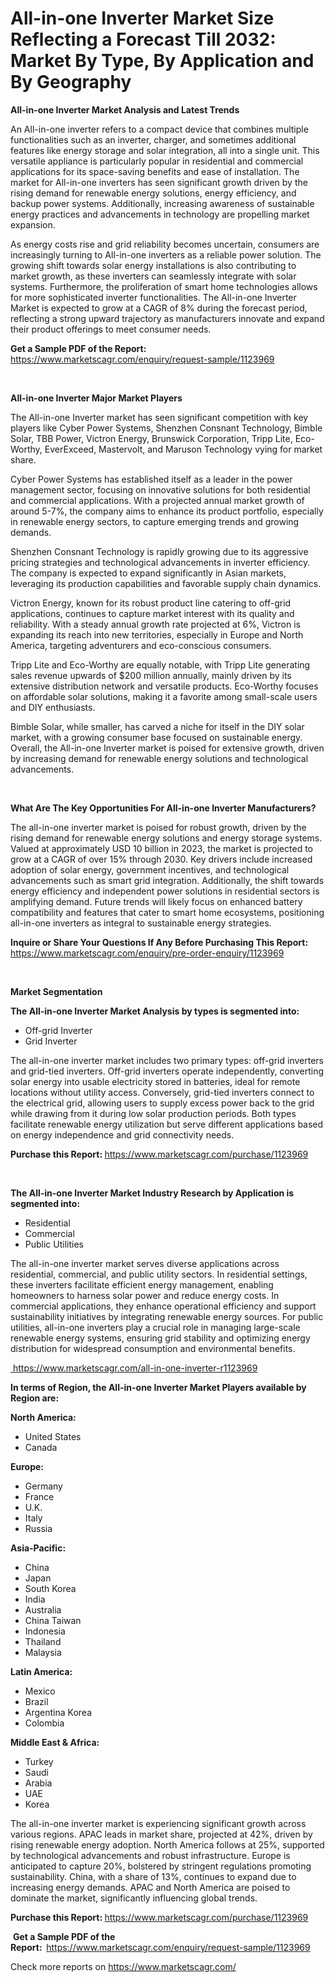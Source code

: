 <p><h1>All-in-one Inverter Market Size Reflecting a Forecast Till 2032: Market By Type, By Application and By Geography</h1></p><p><strong>All-in-one Inverter Market Analysis and Latest Trends</strong></p>
<p><p>An All-in-one inverter refers to a compact device that combines multiple functionalities such as an inverter, charger, and sometimes additional features like energy storage and solar integration, all into a single unit. This versatile appliance is particularly popular in residential and commercial applications for its space-saving benefits and ease of installation. The market for All-in-one inverters has seen significant growth driven by the rising demand for renewable energy solutions, energy efficiency, and backup power systems. Additionally, increasing awareness of sustainable energy practices and advancements in technology are propelling market expansion.</p><p>As energy costs rise and grid reliability becomes uncertain, consumers are increasingly turning to All-in-one inverters as a reliable power solution. The growing shift towards solar energy installations is also contributing to market growth, as these inverters can seamlessly integrate with solar systems. Furthermore, the proliferation of smart home technologies allows for more sophisticated inverter functionalities. The All-in-one Inverter Market is expected to grow at a CAGR of 8% during the forecast period, reflecting a strong upward trajectory as manufacturers innovate and expand their product offerings to meet consumer needs.</p></p>
<p><strong>Get a Sample PDF of the Report:&nbsp;</strong> <a href="https://www.marketscagr.com/enquiry/request-sample/1123969?utm_campaign=2460&utm_medium=2&utm_source=Github&utm_content=ia&utm_term=14022025&utm_id=all-in-one-inverter">https://www.marketscagr.com/enquiry/request-sample/1123969</a></p>
<p>&nbsp;</p>
<p><strong>All-in-one Inverter Major Market Players</strong></p>
<p><p>The All-in-one Inverter market has seen significant competition with key players like Cyber Power Systems, Shenzhen Consnant Technology, Bimble Solar, TBB Power, Victron Energy, Brunswick Corporation, Tripp Lite, Eco-Worthy, EverExceed, Mastervolt, and Maruson Technology vying for market share.</p><p>Cyber Power Systems has established itself as a leader in the power management sector, focusing on innovative solutions for both residential and commercial applications. With a projected annual market growth of around 5-7%, the company aims to enhance its product portfolio, especially in renewable energy sectors, to capture emerging trends and growing demands.</p><p>Shenzhen Consnant Technology is rapidly growing due to its aggressive pricing strategies and technological advancements in inverter efficiency. The company is expected to expand significantly in Asian markets, leveraging its production capabilities and favorable supply chain dynamics. </p><p>Victron Energy, known for its robust product line catering to off-grid applications, continues to capture market interest with its quality and reliability. With a steady annual growth rate projected at 6%, Victron is expanding its reach into new territories, especially in Europe and North America, targeting adventurers and eco-conscious consumers.</p><p>Tripp Lite and Eco-Worthy are equally notable, with Tripp Lite generating sales revenue upwards of $200 million annually, mainly driven by its extensive distribution network and versatile products. Eco-Worthy focuses on affordable solar solutions, making it a favorite among small-scale users and DIY enthusiasts.</p><p>Bimble Solar, while smaller, has carved a niche for itself in the DIY solar market, with a growing consumer base focused on sustainable energy. Overall, the All-in-one Inverter market is poised for extensive growth, driven by increasing demand for renewable energy solutions and technological advancements.</p></p>
<p>&nbsp;</p>
<p><strong>What Are The Key Opportunities For All-in-one Inverter Manufacturers?</strong></p>
<p><p>The all-in-one inverter market is poised for robust growth, driven by the rising demand for renewable energy solutions and energy storage systems. Valued at approximately USD 10 billion in 2023, the market is projected to grow at a CAGR of over 15% through 2030. Key drivers include increased adoption of solar energy, government incentives, and technological advancements such as smart grid integration. Additionally, the shift towards energy efficiency and independent power solutions in residential sectors is amplifying demand. Future trends will likely focus on enhanced battery compatibility and features that cater to smart home ecosystems, positioning all-in-one inverters as integral to sustainable energy strategies.</p></p>
<p><strong>Inquire or Share Your Questions If Any Before Purchasing This Report:</strong> <a href="https://www.marketscagr.com/enquiry/pre-order-enquiry/1123969?utm_campaign=2460&utm_medium=2&utm_source=Github&utm_content=ia&utm_term=14022025&utm_id=all-in-one-inverter">https://www.marketscagr.com/enquiry/pre-order-enquiry/1123969</a></p>
<p>&nbsp;</p>
<p><strong>Market Segmentation</strong></p>
<p><strong>The All-in-one Inverter Market Analysis by types is segmented into:</strong></p>
<p><ul><li>Off-grid Inverter</li><li>Grid Inverter</li></ul></p>
<p><p>The all-in-one inverter market includes two primary types: off-grid inverters and grid-tied inverters. Off-grid inverters operate independently, converting solar energy into usable electricity stored in batteries, ideal for remote locations without utility access. Conversely, grid-tied inverters connect to the electrical grid, allowing users to supply excess power back to the grid while drawing from it during low solar production periods. Both types facilitate renewable energy utilization but serve different applications based on energy independence and grid connectivity needs.</p></p>
<p><strong>Purchase this Report:&nbsp;</strong><a href="https://www.marketscagr.com/purchase/1123969?utm_campaign=2460&utm_medium=2&utm_source=Github&utm_content=ia&utm_term=14022025&utm_id=all-in-one-inverter">https://www.marketscagr.com/purchase/1123969</a></p>
<p>&nbsp;</p>
<p><strong>The All-in-one Inverter Market Industry Research by Application is segmented into:</strong></p>
<p><ul><li>Residential</li><li>Commercial</li><li>Public Utilities</li></ul></p>
<p><p>The all-in-one inverter market serves diverse applications across residential, commercial, and public utility sectors. In residential settings, these inverters facilitate efficient energy management, enabling homeowners to harness solar power and reduce energy costs. In commercial applications, they enhance operational efficiency and support sustainability initiatives by integrating renewable energy sources. For public utilities, all-in-one inverters play a crucial role in managing large-scale renewable energy systems, ensuring grid stability and optimizing energy distribution for widespread consumption and environmental benefits.</p></p>
<p><a href="https://www.marketscagr.com/all-in-one-inverter-r1123969?utm_campaign=2460&utm_medium=2&utm_source=Github&utm_content=ia&utm_term=14022025&utm_id=all-in-one-inverter">&nbsp;https://www.marketscagr.com/all-in-one-inverter-r1123969</a></p>
<p><strong>In terms of Region, the All-in-one Inverter Market Players available by Region are:</strong></p>
<p>
    <p> <strong> North America: </strong>
        <ul>
            <li>United States</li>
            <li>Canada</li>
        </ul>
        </p> 
    <p> <strong> Europe: </strong>
        <ul>
            <li>Germany</li>
            <li>France</li>
            <li>U.K.</li>
            <li>Italy</li>
            <li>Russia</li>
        </ul>
        </p> 
    <p> <strong> Asia-Pacific: </strong>
        <ul>
            <li>China</li>
            <li>Japan</li>
            <li>South Korea</li>
            <li>India</li>
            <li>Australia</li>
            <li>China Taiwan</li>
            <li>Indonesia</li>
            <li>Thailand</li>
            <li>Malaysia</li>
        </ul>
        </p> 
    <p> <strong> Latin America: </strong>
        <ul>
            <li>Mexico</li>
            <li>Brazil</li>
            <li>Argentina Korea</li>
            <li>Colombia</li>
        </ul>
        </p> 
    <p> <strong> Middle East & Africa: </strong>
        <ul>
            <li>Turkey</li>
            <li>Saudi</li>
            <li>Arabia</li>
            <li>UAE</li>
            <li>Korea</li>
        </ul>
    </p>
    </p>
<p><p>The all-in-one inverter market is experiencing significant growth across various regions. APAC leads in market share, projected at 42%, driven by rising renewable energy adoption. North America follows at 25%, supported by technological advancements and robust infrastructure. Europe is anticipated to capture 20%, bolstered by stringent regulations promoting sustainability. China, with a share of 13%, continues to expand due to increasing energy demands. APAC and North America are poised to dominate the market, significantly influencing global trends.</p></p>
<p><strong>Purchase this Report: </strong><a href="https://www.marketscagr.com/purchase/1123969?utm_campaign=2460&utm_medium=2&utm_source=Github&utm_content=ia&utm_term=14022025&utm_id=all-in-one-inverter">https://www.marketscagr.com/purchase/1123969</a></p>
<p>&nbsp;<strong>Get a Sample PDF of the Report:&nbsp;&nbsp;</strong><a href="https://www.marketscagr.com/enquiry/request-sample/1123969?utm_campaign=2460&utm_medium=2&utm_source=Github&utm_content=ia&utm_term=14022025&utm_id=all-in-one-inverter">https://www.marketscagr.com/enquiry/request-sample/1123969</a></p>
<p><strong></strong></p>
<p>Check more reports on <a href="https://www.marketscagr.com/?utm_campaign=2460&utm_medium=2&utm_source=Github&utm_content=ia&utm_term=14022025&utm_id=all-in-one-inverter">https://www.marketscagr.com/</a></p>